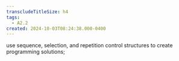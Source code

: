 ```yaml
---
transcludeTitleSize: h4
tags:
  - A2.2
created: 2024-10-03T08:24:38.000-0400
---
```

use sequence, selection, and repetition control structures to create programming solutions;